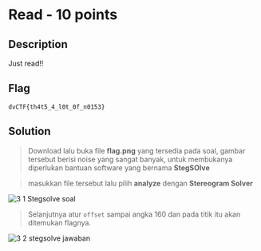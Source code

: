 # Read - 10 points
## Description

Just read!!

## Flag
```
dvCTF{th4t5_4_l0t_0f_n0153}
```
## Solution

> Download lalu buka file **flag.png** yang tersedia pada soal, gambar tersebut berisi noise yang sangat banyak, untuk membukanya diperlukan bantuan software yang bernama **StegSOlve**

> masukkan file tersebut lalu pilih **analyze** dengan **Stereogram Solver**

![3 1 Stegsolve soal](https://user-images.githubusercontent.com/54881761/111332168-234dec80-86a4-11eb-85b7-cbc6ed253b24.png)

> Selanjutnya atur ```offset``` sampai angka 160 dan pada titik itu akan ditemukan flagnya.

![3 2 stegsolve jawaban](https://user-images.githubusercontent.com/54881761/111333149-fc43ea80-86a4-11eb-9499-e6d220b42501.png)
